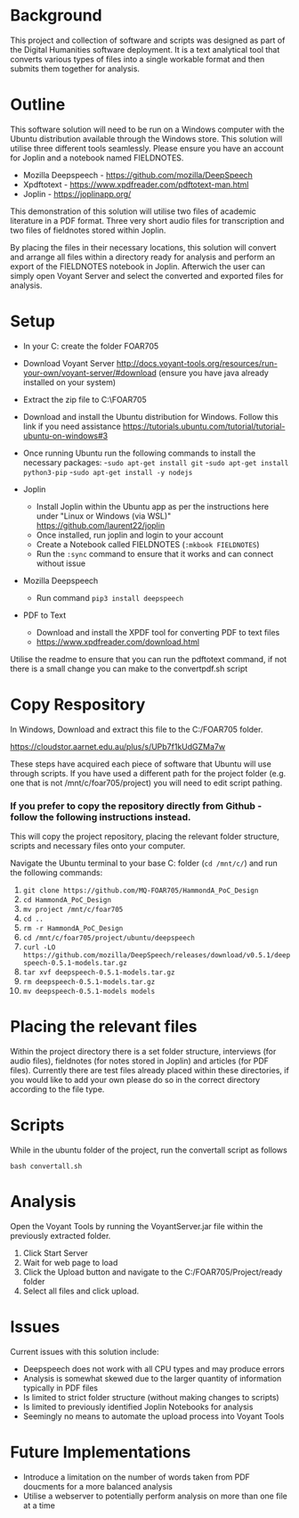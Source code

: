 # Background
This project and collection of software and scripts was designed as part of the Digital Humanities software deployment. It is a text analytical tool that converts various types of files into a single workable format and then submits them together for analysis.

# Outline
This software solution will need to be run on a Windows computer with the Ubuntu distribution available through the Windows store. This solution will utilise three different tools seamlessly. Please ensure you have an account for Joplin and a notebook named FIELDNOTES.

- Mozilla Deepspeech - https://github.com/mozilla/DeepSpeech
- Xpdftotext - https://www.xpdfreader.com/pdftotext-man.html
- Joplin - https://joplinapp.org/

This demonstration of this solution will utilise two files of academic literature in a PDF format. Three very short audio files for transcription and two files of fieldnotes stored within Joplin.

By placing the files in their necessary locations, this solution will convert and arrange all files within a directory ready for analysis and perform an export of the FIELDNOTES notebook in Joplin. Afterwich the user can simply open Voyant Server and select the converted and exported files for analysis.

# Setup
- In your C: create the folder FOAR705

- Download Voyant Server
http://docs.voyant-tools.org/resources/run-your-own/voyant-server/#download
(ensure you have java already installed on your system)

- Extract the zip file to C:\FOAR705

- Download and install the Ubuntu distribution for Windows.
Follow this link if you need assistance https://tutorials.ubuntu.com/tutorial/tutorial-ubuntu-on-windows#3

- Once running Ubuntu run the following commands to install the necessary packages:
  -`sudo apt-get install git`
  -`sudo apt-get install python3-pip`
  -`sudo apt-get install -y nodejs`
- Joplin
  - Install Joplin within the Ubuntu app as per the instructions here under "Linux or Windows (via WSL)" <https://github.com/laurent22/joplin>
  - Once installed, run joplin and login to your account
  - Create a Notebook called FIELDNOTES (`:mkbook FIELDNOTES`)
  - Run the `:sync` command to ensure that it works and can connect without issue

- Mozilla Deepspeech
  - Run command `pip3 install deepspeech`

- PDF to Text
  - Download and install the XPDF tool for converting PDF to text files
  - https://www.xpdfreader.com/download.html
  
Utilise the readme to ensure that you can run the pdftotext command, if not there is a small change you can make to the convertpdf.sh script



# Copy Respository
In Windows,
Download and extract this file to the C:/FOAR705 folder.

<https://cloudstor.aarnet.edu.au/plus/s/UPb7f1kUdGZMa7w>



These steps have acquired each piece of software that Ubuntu will use through scripts. If you have used a different path for the project folder (e.g. one that is not /mnt/c/foar705/project) you will need to edit script pathing. 



### If you prefer to copy the repository directly from Github - follow the following instructions instead.
This will copy the project repository, placing the relevant folder structure, scripts and necessary files onto your computer. 

Navigate the Ubuntu terminal to your base C: folder (`cd /mnt/c/`) and run the following commands:

1. `git clone https://github.com/MQ-FOAR705/HammondA_PoC_Design`
2. `cd HammondA_PoC_Design`
3. `mv project /mnt/c/foar705`
4. `cd ..`
5. `rm -r HammondA_PoC_Design`
6. `cd /mnt/c/foar705/project/ubuntu/deepspeech`
7. `curl -LO https://github.com/mozilla/DeepSpeech/releases/download/v0.5.1/deepspeech-0.5.1-models.tar.gz`
8. `tar xvf deepspeech-0.5.1-models.tar.gz`
9. `rm deepspeech-0.5.1-models.tar.gz`
10. `mv deepspeech-0.5.1-models models`

# Placing the relevant files
Within the project directory there is a set folder structure, interviews (for audio files), fieldnotes (for notes stored in Joplin) and articles (for PDF files). Currently there are test files already placed within these directories, if you would like to add your own please do so in the correct directory according to the file type.

# Scripts
While in the ubuntu folder of the project, run the convertall script as follows

`bash convertall.sh`

# Analysis
Open the Voyant Tools by running the VoyantServer.jar file within the previously extracted folder.

1. Click Start Server
2. Wait for web page to load
3. Click the Upload button and navigate to the C:/FOAR705/Project/ready folder
4. Select all files and click upload.

# Issues
Current issues with this solution include:
- Deepspeech does not work with all CPU types and may produce errors
- Analysis is somewhat skewed due to the larger quantity of information typically in PDF files
- Is limited to strict folder structure (without making changes to scripts)
- Is limited to previously identified Joplin Notebooks for analysis
- Seemingly no means to automate the upload process into Voyant Tools

# Future Implementations
- Introduce a limitation on the number of words taken from PDF doucments for a more balanced analysis
- Utilise a webserver to potentially perform analysis on more than one file at a time
